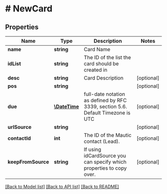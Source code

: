 # # NewCard

## Properties

Name | Type | Description | Notes
------------ | ------------- | ------------- | -------------
**name** | **string** | Card Name | 
**idList** | **string** | The ID of the list the card should be created in | 
**desc** | **string** | Card Description | [optional] 
**pos** | **string** |  | [optional] 
**due** | [**\DateTime**](\DateTime.md) | full-date notation as defined by RFC 3339, section 5.6. Default Timezone is UTC | [optional] 
**urlSource** | **string** |  | [optional] 
**contactId** | **int** | The ID of the Mautic contact (Lead). | [optional] 
**keepFromSource** | **string** | If using idCardSource you can specify which properties to copy over. | [optional] 

[[Back to Model list]](../../README.md#documentation-for-models) [[Back to API list]](../../README.md#documentation-for-api-endpoints) [[Back to README]](../../README.md)


